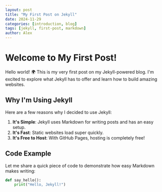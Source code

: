 ```yaml
---
layout: post
title: "My First Post on Jekyll"
date: 2024-11-29
categories: [introduction, blog]
tags: [jekyll, first-post, markdown]
author: Alex
---
```


# Welcome to My First Post!

Hello world! 🌍 This is my very first post on my Jekyll-powered blog. I'm excited to explore what Jekyll has to offer and learn how to build amazing websites.

## Why I'm Using Jekyll

Here are a few reasons why I decided to use Jekyll:

1. **It's Simple**: Jekyll uses Markdown for writing posts and has an easy setup.
2. **It's Fast**: Static websites load super quickly.
3. **It's Free to Host**: With GitHub Pages, hosting is completely free!

## Code Example

Let me share a quick piece of code to demonstrate how easy Markdown makes writing:

```python
def say_hello():
    print("Hello, Jekyll!")
